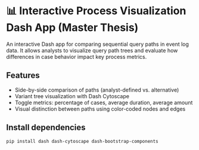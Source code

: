 # 📊 Interactive Process Visualization Dash App (Master Thesis) 

An interactive Dash app for comparing sequential query paths in event log data. It allows analysts to visualize query path trees and evaluate how differences in case behavior impact key process metrics.

## Features

- Side-by-side comparison of paths (analyst-defined vs. alternative)
- Variant tree visualization with Dash Cytoscape
- Toggle metrics: percentage of cases, average duration, average amount
- Visual distinction between paths using color-coded nodes and edges

## Install dependencies

```bash
pip install dash dash-cytoscape dash-bootstrap-components
